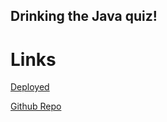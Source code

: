 ## Drinking the Java quiz!



# Links
<a href="https://joeyblue27.github.io/Drinking-The-Java-Quiz"
target="_blank">Deployed</a>

<a href="https://github.com/joeyblue27/Drinking-The-Java-Quiz"
target="_blank">Github Repo</a>